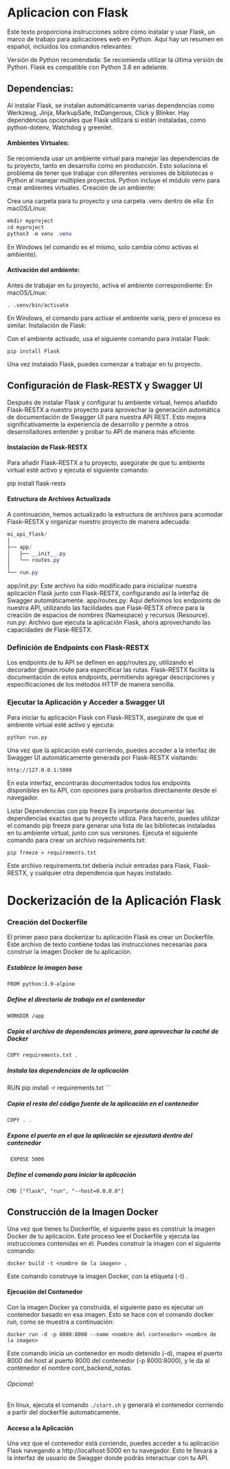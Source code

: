 # Aplicacion con Flask

Este texto proporciona instrucciones sobre cómo instalar y usar Flask, un marco de trabajo para aplicaciones web en Python. Aquí hay un resumen en español, incluidos los comandos relevantes:

Versión de Python recomendada: Se recomienda utilizar la última versión de Python. Flask es compatible con Python 3.8 en adelante.

## Dependencias:

Al instalar Flask, se instalan automáticamente varias dependencias como Werkzeug, Jinja, MarkupSafe, ItsDangerous, Click y Blinker.
Hay dependencias opcionales que Flask utilizará si están instaladas, como python-dotenv, Watchdog y greenlet.

#### Ambientes Virtuales:

Se recomienda usar un ambiente virtual para manejar las dependencias de tu proyecto, tanto en desarrollo como en producción.
Esto soluciona el problema de tener que trabajar con diferentes versiones de bibliotecas o Python al manejar múltiples proyectos.
Python incluye el módulo venv para crear ambientes virtuales.
Creación de un ambiente:

Crea una carpeta para tu proyecto y una carpeta .venv dentro de ella:
En macOS/Linux:
```c#
mkdir myproject
cd myproject
python3 -m venv .venv
```
En Windows (el comando es el mismo, solo cambia cómo activas el ambiente).
#### Activación del ambiente:

Antes de trabajar en tu proyecto, activa el ambiente correspondiente:
En macOS/Linux:

```. .venv/bin/activate ```

En Windows, el comando para activar el ambiente varía, pero el proceso es similar.
Instalación de Flask:

Con el ambiente activado, usa el siguiente comando para instalar Flask:

``` pip install Flask ```

Una vez instalado Flask, puedes comenzar a trabajar en tu proyecto.


## Configuración de Flask-RESTX y Swagger UI

Después de instalar Flask y configurar tu ambiente virtual, hemos añadido Flask-RESTX a nuestro proyecto para aprovechar la generación automática de documentación de Swagger UI para nuestra API REST. Esto mejora significativamente la experiencia de desarrollo y permite a otros desarrolladores entender y probar tu API de manera más eficiente.

#### Instalación de Flask-RESTX
Para añadir Flask-RESTX a tu proyecto, asegúrate de que tu ambiente virtual esté activo y ejecuta el siguiente comando:

pip install flask-restx

#### Estructura de Archivos Actualizada
A continuación, hemos actualizado la estructura de archivos para acomodar Flask-RESTX y organizar nuestro proyecto de manera adecuada:

```c#
mi_api_flask/
│
├── app/
│   ├── __init__.py
│   └── routes.py
│
└── run.py
```

app/init.py: Este archivo ha sido modificado para inicializar nuestra aplicación Flask junto con Flask-RESTX, configurando así la interfaz de Swagger automáticamente.
app/routes.py: Aquí definimos los endpoints de nuestra API, utilizando las facilidades que Flask-RESTX ofrece para la creación de espacios de nombres (Namespace) y recursos (Resource).
run.py: Archivo que ejecuta la aplicación Flask, ahora aprovechando las capacidades de Flask-RESTX.

### Definición de Endpoints con Flask-RESTX
Los endpoints de tu API se definen en app/routes.py, utilizando el decorador @main.route para especificar las rutas. Flask-RESTX facilita la documentación de estos endpoints, permitiendo agregar descripciones y especificaciones de los métodos HTTP de manera sencilla.

### Ejecutar la Aplicación y Acceder a Swagger UI
Para iniciar tu aplicación Flask con Flask-RESTX, asegúrate de que el ambiente virtual esté activo y ejecuta:

``` python run.py ```

Una vez que la aplicación esté corriendo, puedes acceder a la interfaz de Swagger UI automáticamente generada por Flask-RESTX visitando:

``` http://127.0.0.1:5000 ```

En esta interfaz, encontrarás documentados todos los endpoints disponibles en tu API, con opciones para probarlos directamente desde el navegador.

Listar Dependencias con pip freeze
Es importante documentar las dependencias exactas que tu proyecto utiliza. Para hacerlo, puedes utilizar el comando pip freeze para generar una lista de las bibliotecas instaladas en tu ambiente virtual, junto con sus versiones. Ejecuta el siguiente comando para crear un archivo requirements.txt:


``` pip freeze > requirements.txt ```

Este archivo requirements.txt debería incluir entradas para Flask, Flask-RESTX, y cualquier otra dependencia que hayas instalado.



# Dockerización de la Aplicación Flask

### Creación del Dockerfile
El primer paso para dockerizar tu aplicación Flask es crear un Dockerfile. Este archivo de texto contiene todas las instrucciones necesarias para construir la imagen Docker de tu aplicación.


##### Establece la imagen base
``` FROM python:3.9-alpine ```

##### Define el directorio de trabajo en el contenedor
``` WORKDIR /app ```

##### Copia el archivo de dependencias primero, para aprovechar la caché de Docker
``` COPY requirements.txt . ```

##### Instala las dependencias de la aplicación
RUN pip install -r requirements.txt ```

##### Copia el resto del código fuente de la aplicación en el contenedor
``` COPY . . ```

##### Expone el puerto en el que la aplicación se ejecutará dentro del contenedor
```  EXPOSE 5000 ```

##### Define el comando para iniciar la aplicación
``` CMD ["flask", "run", "--host=0.0.0.0"] ```


## Construcción de la Imagen Docker
Una vez que tienes tu Dockerfile, el siguiente paso es construir la imagen Docker de tu aplicación. Este proceso lee el Dockerfile y ejecuta las instrucciones contenidas en él. Puedes construir la imagen con el siguiente comando:

``` docker build -t <nombre de la imagen> . ```

Este comando construye la imagen Docker, con la etiqueta (-t) <nombre de la imagen> .

#### Ejecución del Contenedor
Con la imagen Docker ya construida, el siguiente paso es ejecutar un contenedor basado en esa imagen. Esto se hace con el comando docker run, como se muestra a continuación:

```docker run -d -p 8000:8000 --name <nombre del contenedor> <nombre de la imagen> ```

Este comando inicia un contenedor en modo detenido (-d), mapea el puerto 8000 del host al puerto 8000 del contenedor (-p 8000:8000), y le da al contenedor el nombre cont_backend_notas.

###### Opcional:
En linux, ejecuta el comando  ``` ./start.sh ``` y generará el contenedor corriendo a partir del dockerfile automaticamente.

#### Acceso a la Aplicación
Una vez que el contenedor está corriendo, puedes acceder a tu aplicación Flask navegando a http://localhost:5000 en tu navegador. Esto te llevará a la interfaz de usuario de Swagger donde podrás interactuar con tu API.

